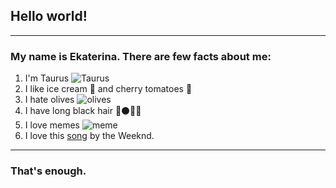 ## Hello world!
--------------------
### My name is Ekaterina. There are few facts about me:

1. I'm Taurus ![Taurus](https://landshaft21.ru/telec.jpg)
2. I like ice cream 🍨 and cherry tomatoes 🍅
3. I hate olives ![olives](https://www.seekpng.com/png/full/920-9205786_say-no-to-olives-1-fc-kosice.png)
4. I have long black hair 📏⚫👩🏻
5. I love memes
   ![meme](https://media.tenor.com/BmGGGbZgE3IAAAAd/omg-wtf.gif)
6. I love this [song](https://youtu.be/QLCpqdqeoII) by the Weeknd.
------------------
### That's enough.